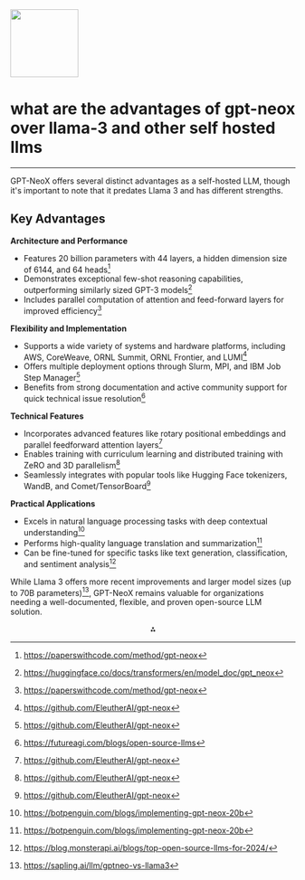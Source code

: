 <img src="https://r2cdn.perplexity.ai/pplx-full-logo-primary-dark%402x.png" class="logo" width="120"/>

# what are the advantages of gpt-neox over llama-3 and other self hosted llms

---
GPT-NeoX offers several distinct advantages as a self-hosted LLM, though it's important to note that it predates Llama 3 and has different strengths.

## Key Advantages

**Architecture and Performance**

- Features 20 billion parameters with 44 layers, a hidden dimension size of 6144, and 64 heads[^2]
- Demonstrates exceptional few-shot reasoning capabilities, outperforming similarly sized GPT-3 models[^1]
- Includes parallel computation of attention and feed-forward layers for improved efficiency[^2]

**Flexibility and Implementation**

- Supports a wide variety of systems and hardware platforms, including AWS, CoreWeave, ORNL Summit, ORNL Frontier, and LUMI[^20]
- Offers multiple deployment options through Slurm, MPI, and IBM Job Step Manager[^20]
- Benefits from strong documentation and active community support for quick technical issue resolution[^6]

**Technical Features**

- Incorporates advanced features like rotary positional embeddings and parallel feedforward attention layers[^20]
- Enables training with curriculum learning and distributed training with ZeRO and 3D parallelism[^20]
- Seamlessly integrates with popular tools like Hugging Face tokenizers, WandB, and Comet/TensorBoard[^20]

**Practical Applications**

- Excels in natural language processing tasks with deep contextual understanding[^11]
- Performs high-quality language translation and summarization[^11]
- Can be fine-tuned for specific tasks like text generation, classification, and sentiment analysis[^4]

While Llama 3 offers more recent improvements and larger model sizes (up to 70B parameters)[^12], GPT-NeoX remains valuable for organizations needing a well-documented, flexible, and proven open-source LLM solution.

<div style="text-align: center">⁂</div>

[^1]: https://huggingface.co/docs/transformers/en/model_doc/gpt_neox

[^2]: https://paperswithcode.com/method/gpt-neox

[^3]: https://workhub.ai/complete-breakdown-of-llama-3/

[^4]: https://blog.monsterapi.ai/blogs/top-open-source-llms-for-2024/

[^5]: https://www.autonomous.ai/ourblog/open-source-large-language-models

[^6]: https://futureagi.com/blogs/open-source-llms

[^7]: https://neoteric.eu/blog/open-source-vs-openai-8-best-open-source-alternatives-to-gpt/

[^8]: https://www.vellum.ai/blog/llama-3-70b-vs-gpt-4-comparison-analysis

[^9]: https://www.aporia.com/learn/10-open-source-llms/

[^10]: https://llmmodels.org/blog/top-10-open-source-llm-frameworks-2024/

[^11]: https://botpenguin.com/blogs/implementing-gpt-neox-20b

[^12]: https://sapling.ai/llm/gptneo-vs-llama3

[^13]: https://ai.meta.com/blog/meta-llama-3/

[^14]: https://telnyx.com/resources/best-open-source-llms

[^15]: https://www.reddit.com/r/NovelAi/comments/11gv77o/can_anyone_answer_some_questions_on_how/

[^16]: https://sapling.ai/llm/gptneo-vs-llama

[^17]: https://discuss.huggingface.co/t/which-transformers-libraries-should-i-use/131917

[^18]: https://github.com/EleutherAI/gpt-neox/blob/main/configs/llama/README.md

[^19]: https://slashdot.org/software/comparison/GPT-NeoX-vs-Llama-3/

[^20]: https://github.com/EleutherAI/gpt-neox

